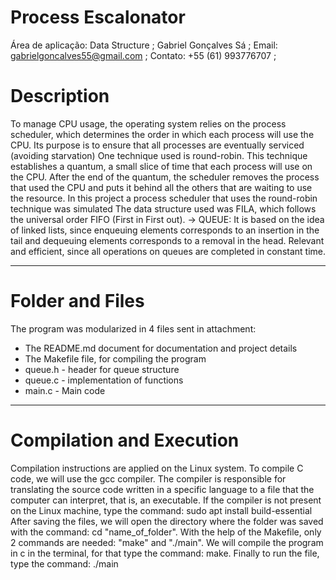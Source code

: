 # Process Escalonator

Área de aplicação: Data Structure ;
Gabriel Gonçalves Sá ;
Email: gabrielgoncalves55@gmail.com ; 
Contato: +55 (61) 993776707 ;

# Description

To manage CPU usage, the operating system relies on the process scheduler, which determines the order in which each process will use the CPU. Its purpose is to ensure that all processes are eventually serviced (avoiding starvation)
One technique used is round-robin. This technique establishes a quantum, a small slice of time that each process will use on the CPU. After the end of the quantum, the scheduler removes the process that used the CPU and puts it behind all the others that are waiting to use the resource. In this project a process scheduler that uses the round-robin technique was simulated
The data structure used was FILA, which follows the universal order FIFO (First in First out).
-> QUEUE:
  It is based on the idea of linked lists, since enqueuing elements corresponds to an insertion in the tail and dequeuing elements corresponds to a removal in the head.
  Relevant and efficient, since all operations on queues are completed in constant time.
 
 ******************************************************************************************** 
# Folder and Files 
The program was modularized in 4 files sent in attachment:
- The README.md document for documentation and project details
- The Makefile file, for compiling the program
- queue.h - header for queue structure
- queue.c - implementation of functions
- main.c - Main code

************************************************************* 
# Compilation and Execution
Compilation instructions are applied on the Linux system.
To compile C code, we will use the gcc compiler. The compiler is responsible for translating the source code written in a specific language to a file that the computer can interpret, that is, an executable.
If the compiler is not present on the Linux machine, type the command:
sudo apt install build-essential
After saving the files, we will open the directory where the folder was saved with the command: cd "name_of_folder".
With the help of the Makefile, only 2 commands are needed: "make" and "./main". We will compile the program in c in the terminal, for that type the command: make. Finally to run the file, type the command: ./main
